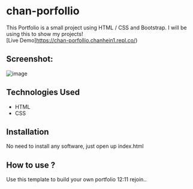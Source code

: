 # chan-porfollio
This Portfolio is a small project using HTML / CSS and Bootstrap. I will be using this to show my projects! <br>
[Live Demo]https://chan-porfollio.chanhein1.repl.co/)<br>

## Screenshot:
![image](https://user-images.githubusercontent.com/112149789/196882175-b4f51f84-1d98-4189-b507-a5ba1706f33b.png)





## Technologies Used
* HTML
* CSS
## Installation
No need to install any software, just open up index.html
## How to use ?
Use this template to build your own portfolio
12:11
rejoin..







